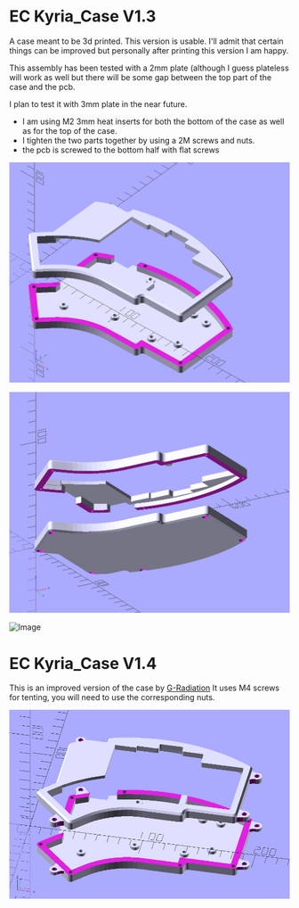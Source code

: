 # EC Kyria_Case V1.3
A case meant to be 3d printed.
This version is usable. I'll admit that certain things can be improved but personally after printing this version I am happy.

This assembly has been tested with a 2mm plate (although I guess plateless will work as well but there will be some gap between the top part of the case and the pcb.

I plan to test it with 3mm plate in the near future.

* I am using M2 3mm heat inserts for both the bottom of the case as well as for the top of the case. 
* I tighten the two parts together by using a 2M screws and nuts.
* the pcb is screwed to the bottom half with flat screws

![Image](2021-09-24_000425.png)

![Image](2021-09-24_000457.png)

![Image](20210919_1135092.jpg)

# EC Kyria_Case V1.4 
This is an improved version of the case by [G-Radiation](https://github.com/G-Radiation)
It uses M4 screws for tenting, you will need to use the corresponding nuts. 

![Image](2021-09-26_232053.png)